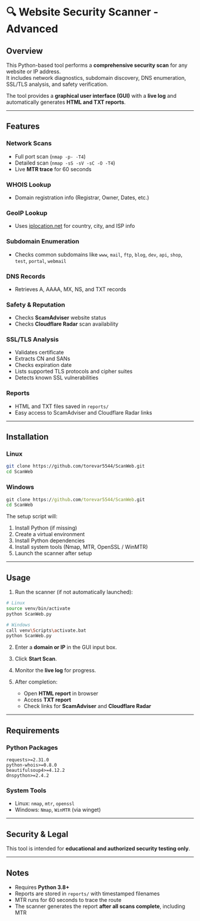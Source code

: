 
# 🔍 Website Security Scanner - Advanced

## Overview
This Python-based tool performs a **comprehensive security scan** for any website or IP address.  
It includes network diagnostics, subdomain discovery, DNS enumeration, SSL/TLS analysis, and safety verification.

The tool provides a **graphical user interface (GUI)** with a **live log** and automatically generates **HTML and TXT reports**.

---

## Features

### Network Scans
- Full port scan (`nmap -p- -T4`)
- Detailed scan (`nmap -sS -sV -sC -O -T4`)
- Live **MTR trace** for 60 seconds

### WHOIS Lookup
- Domain registration info (Registrar, Owner, Dates, etc.)

### GeoIP Lookup
- Uses [iplocation.net](https://www.iplocation.net) for country, city, and ISP info

### Subdomain Enumeration
- Checks common subdomains like `www`, `mail`, `ftp`, `blog`, `dev`, `api`, `shop`, `test`, `portal`, `webmail`

### DNS Records
- Retrieves A, AAAA, MX, NS, and TXT records

### Safety & Reputation
- Checks **ScamAdviser** website status
- Checks **Cloudflare Radar** scan availability

### SSL/TLS Analysis
- Validates certificate
- Extracts CN and SANs
- Checks expiration date
- Lists supported TLS protocols and cipher suites
- Detects known SSL vulnerabilities

### Reports
- HTML and TXT files saved in `reports/`
- Easy access to ScamAdviser and Cloudflare Radar links

---

## Installation

### Linux
```bash
git clone https://github.com/torevar5544/ScanWeb.git
cd ScanWeb

```

### Windows
```bat
git clone https://github.com/torevar5544/ScanWeb.git
cd ScanWeb

```

The setup script will:
1. Install Python (if missing)
2. Create a virtual environment
3. Install Python dependencies
4. Install system tools (Nmap, MTR, OpenSSL / WinMTR)
5. Launch the scanner after setup

---

## Usage

1. Run the scanner (if not automatically launched):
```bash
# Linux
source venv/bin/activate
python ScanWeb.py

# Windows
call venv\Scripts\activate.bat
python ScanWeb.py
```

2. Enter a **domain or IP** in the GUI input box.

3. Click **Start Scan**.

4. Monitor the **live log** for progress.

5. After completion:
   - Open **HTML report** in browser
   - Access **TXT report**
   - Check links for **ScamAdviser** and **Cloudflare Radar**

---

## Requirements

### Python Packages
```text
requests>=2.31.0
python-whois>=0.8.0
beautifulsoup4>=4.12.2
dnspython>=2.4.2
```

### System Tools
- Linux: `nmap`, `mtr`, `openssl`
- Windows: `Nmap`, `WinMTR` (via winget)

---

## Security & Legal
This tool is intended for **educational and authorized security testing only**.  

---

## Notes
- Requires **Python 3.8+**
- Reports are stored in `reports/` with timestamped filenames
- MTR runs for 60 seconds to trace the route
- The scanner generates the report **after all scans complete**, including MTR
